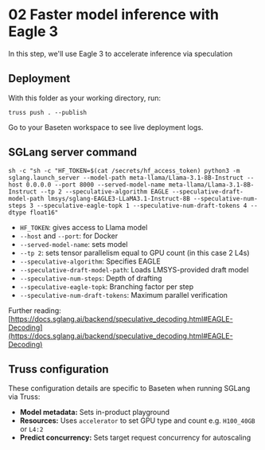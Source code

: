 # 02 Faster model inference with Eagle 3

In this step, we'll use Eagle 3 to accelerate inference via speculation

## Deployment

With this folder as your working directory, run:

```
truss push . --publish
```

Go to your Baseten workspace to see live deployment logs.

## SGLang server command

```
sh -c "sh -c "HF_TOKEN=$(cat /secrets/hf_access_token) python3 -m sglang.launch_server --model-path meta-llama/Llama-3.1-8B-Instruct --host 0.0.0.0 --port 8000 --served-model-name meta-llama/Llama-3.1-8B-Instruct --tp 2 --speculative-algorithm EAGLE --speculative-draft-model-path lmsys/sglang-EAGLE3-LLaMA3.1-Instruct-8B --speculative-num-steps 3 --speculative-eagle-topk 1 --speculative-num-draft-tokens 4 --dtype float16"
```

* `HF_TOKEN`: gives access to Llama model
* `--host` and `--port`: for Docker
* `--served-model-name`: sets model
* `--tp 2`: sets tensor parallelism equal to GPU count (in this case 2 L4s)
* `--speculative-algorithm`: Specifies EAGLE
* `--speculative-draft-model-path`: Loads LMSYS-provided draft model
* `--speculative-num-steps`: Depth of drafting
* `--speculative-eagle-topk`: Branching factor per step
* `--speculative-num-draft-tokens`: Maximum parallel verification

Further reading: [https://docs.sglang.ai/backend/speculative_decoding.html#EAGLE-Decoding](https://docs.sglang.ai/backend/speculative_decoding.html#EAGLE-Decoding)

## Truss configuration

These configuration details are specific to Baseten when running SGLang via Truss:

* **Model metadata:** Sets in-product playground
* **Resources:** Uses `accelerator` to set GPU type and count e.g. `H100_40GB` or `L4:2`
* **Predict concurrency:** Sets target request concurrency for autoscaling